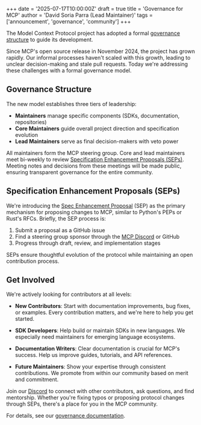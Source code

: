 +++
date = '2025-07-17T10:00:00Z'
draft = true
title = 'Governance for MCP'
author = 'David Soria Parra (Lead Maintainer)'
tags = ['announcement', 'governance', 'community']
+++

The Model Context Protocol project has adopted a formal [governance structure](https://modelcontextprotocol.io/community/governance) to guide its development.

Since MCP's open source release in November 2024, the project has grown rapidly. Our informal processes haven't scaled with this growth, leading to unclear decision-making and stale pull requests. Today we're addressing these challenges with a formal governance model.

## Governance Structure

The new model establishes three tiers of leadership:

- **Maintainers** manage specific components (SDKs, documentation, repositories)
- **Core Maintainers** guide overall project direction and specification evolution
- **Lead Maintainers** serve as final decision-makers with veto power

All maintainers form the MCP steering group. Core and lead maintainers meet bi-weekly to review [Specification Enhancement Proposals (SEPs)](#specification-enhancement-proposals-seps). Meeting notes and decisions from these meetings will be made public, ensuring transparent governance for the entire community.

## Specification Enhancement Proposals (SEPs)

We're introducing the [Spec Enhancement Proposal](https://modelcontextprotocol.io/community/sep-guidelines) (SEP) as the primary mechanism for proposing changes to MCP, similar to Python's PEPs or Rust's RFCs. Briefly, the SEP process is:

1. Submit a proposal as a GitHub issue
2. Find a steering group sponsor through the [MCP Discord](https://discord.gg/modelcontextprotocol) or GitHub
3. Progress through draft, review, and implementation stages

SEPs ensure thoughtful evolution of the protocol while maintaining an open contribution process.

## Get Involved

We're actively looking for contributors at all levels:

- **New Contributors**: Start with documentation improvements, bug fixes, or examples. Every contribution matters, and we're here to help you get started.

- **SDK Developers**: Help build or maintain SDKs in new languages. We especially need maintainers for emerging language ecosystems.

- **Documentation Writers**: Clear documentation is crucial for MCP's success. Help us improve guides, tutorials, and API references.

- **Future Maintainers**: Show your expertise through consistent contributions. We promote from within our community based on merit and commitment.

Join our [Discord](https://discord.gg/modelcontextprotocol) to connect with other contributors, ask questions, and find mentorship. Whether you're fixing typos or proposing protocol changes through SEPs, there's a place for you in the MCP community.

For details, see our [governance documentation](https://modelcontextprotocol.io/community/governance).
